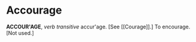 # Accourage

**ACCOUR'AGE**, _verb transitive_ accur'age. \[See [[Courage]].\] To encourage. \[Not used.\]